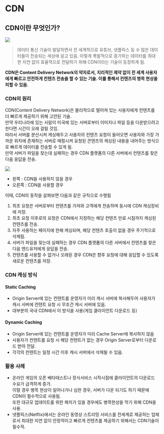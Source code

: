 # CDN

## CDN이란 무엇인가?

<img src="https://github.com/myeon0109/06CSSTUDY/blob/c76e707ba70388ecddf54657e5fe6ad61b5ed746/image/99CE4C415BF2B5FB18.png">

> 데이터 통신 기술이 발달하면서 전 세계적으로 유튜브, 넷플릭스 등 수 많은 데이터들이 전송되는 세상에 살고 있음.
> 이렇게 폭발적으로 증가하는 데이터를 최대한 지연 없이 효율적으로 전달하기 위해 CDN이라는 기술이 등장하게 됨.

**CDN은 Content Delivery Network의 약자로서, 지리적인 제약 없이 전 세계 사용자에게 빠르고 안전하게 컨텐츠 전송을 할 수 있는 기술. 이를 통해서 컨텐츠의 병목 현상을 피할 수 있음.**

### CDN의 원리

CDN(Content Delivery Network)은 물리적으로 떨어져 있는 사용자에게 컨텐츠를 더 빠르게 제공하기 위해 고안된 기술. <br>
만약 우리나라에 있는 사람이 미국에 있는 서버로부터 이미지나 파일 등을 다운받으려고 한다면 시간이 오래 걸릴 것임. <br>
따라서 서버를 분산시켜 캐싱해두고 사용자의 컨텐츠 요청이 들어오면 
사용자와 가장 가까운 위치에 존재하는 서버로 매핑시켜 요청된 콘텐츠의 캐싱된 내용을 내어주는 방식으로 빠르게 데이터를 전송할 수 있게 됨. <br>
만약 서버가 파일을 찾는데 실패하는 경우 CDN 플랫폼의 다른 서버에서 컨텐츠를 찾은 다음 응답을 전송.

<img src="https://github.com/myeon0109/06CSSTUDY/blob/c76e707ba70388ecddf54657e5fe6ad61b5ed746/image/cdn.png">

- 왼쪽 : CDN을 사용하지 않을 경우
- 오른쪽 : CDN을 사용할 경우
  
이때, CDN의 동작을 살펴보면 다음과 같은 규칙으로 수행됨
1. 최초 요청은 서버로부터 컨텐츠를 가져와 고객에게 전송하며 동시에 CDN 캐싱장비에 저장.
2. 최초 요청 이후로의 요청은 CDN에서 지정하는 해당 컨텐츠 만료 시점까지 캐싱된 컨텐츠를 전송.
3. 자주 사용하는 페이지에 한해 캐싱되며, 해당 컨텐츠 호출이 없을 경우 주기적으로 삭제됨.
4. 서버가 파일을 찾는데 실패하는 경우 CDN 플랫폼의 다른 서버에서 컨텐츠를 찾은 다음 엔드유저에게 응답을 전송.
5. 컨텐츠를 사용할 수 없거나 오래된 경우 CDN은 향후 요청에 대해 응답할 수 있도록 새로운 컨텐츠를 저장.

### CDN 캐싱 방식

#### Static Caching

- Origin Server에 있는 컨텐트를 운영자가 미리 캐시 서버에 복사해두어 사용자가 캐시 서버에 컨텐트 요청 시 무조건 캐시 서버에 있음.
- 대부분의 국내 CDN에서 이 방식을 사용(게임 클라이언트 다운로드 등)

#### Dynamic Caching

- Origin Server에 있는 컨텐트를 운영자가 미리 Cache Server에 복사하지 않음
- 사용자가 컨텐트를 요청 시 해당 컨텐트가 없는 경우 Origin Server로부터 다운로드 받아 전달.
- 각각의 컨텐트는 일정 시간 이후 캐시 서버에서 삭제될 수 있음.

### 활용 사례

- 온라인 게임의 오픈 베타테스트나 정식서비스 시작시점에 클라이언트의 다운로드 수요가 급격하게 증가. <br>
 이럴 경우 병목 현상이 일어나거나 심한 경우, 서버가 다운 되기도 하기 때문에 CDN이 필수적으로 사용됨. <br>
 또한 대규모 업데이트를 위한 패치가 있을 경우에도 병목현상을 막기 위해 CDN을 사용.
- 넷플릭스(Netflix)에서는 온라인 동영상 스트리밍 서비스를 전세계로 제공하는 업체로서 최대한 지연 없이 안정적이고 빠르게 컨텐츠를 제공하기 위해서는 CDN기술이 필수적.




